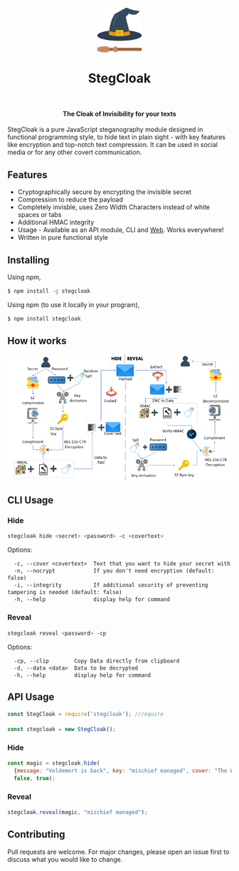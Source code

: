 <h1 align="center">
  <br>
  <img src="assets/stegCloakIcon.svg" alt="stegcloak" width="100">
  <br>
  <br>
  <span>StegCloak</span>
  <br>
  <br>
</h1>

<h4 align="center">The Cloak of Invisibility for your texts</h4>

StegCloak is a pure JavaScript steganography module designed in functional programming style, to hide text in plain sight - with key features like encryption and top-notch text compression. It can be used in social media or for any other covert communication.


## Features

- Cryptographically secure by encrypting the invisible secret
- Compression to reduce the payload
- Completely invisble, uses Zero Width Characters instead of white spaces or tabs
- Additional HMAC integrity
- Usage - Available as an API module, CLI and <a href='https://stegcloak.surge.sh'>Web</a>. Works everywhere!
- Written in pure functional style

## Installing

Using npm,

```bash
$ npm install -g stegcloak
```
Using npm (to use it locally in your program),

```bash
$ npm install stegcloak
```

## How it works

<img src='assets/Flow.PNG'>

## CLI Usage

### Hide

```bash
stegcloak hide <secret> <password> -c <covertext>
```
Options:

```
  -c, --cover <covertext>  Text that you want to hide your secret with
  -n, --nocrypt            If you don't need encryption (default: false)
  -i, --integrity          If additional security of preventing tampering is needed (default: false)
  -h, --help               display help for command
```


### Reveal

```bash
stegcloak reveal <password> -cp
```
Options:

```
  -cp, --clip        Copy Data directly from clipboard
  -d, --data <data>  Data to be decrypted
  -h, --help         display help for command
```

## API Usage

```javascript
const StegCloak = require('stegcloak'); //require 

const stegcloak = new StegCloak();
```

### Hide
```javascript
const magic = stegcloak.hide(
  {message: "Voldemort is back", key: "mischief managed", cover: "The WiFi's not working here!"},
  false, true);
```

### Reveal
```javascript
stegcloak.reveal(magic, "mischief managed");
```

## Contributing

Pull requests are welcome. For major changes, please open an issue first to discuss what you would like to change.
